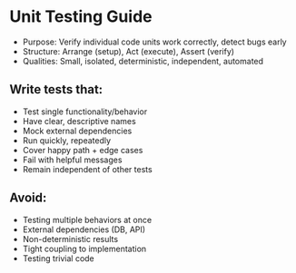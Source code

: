 # Unit Testing Guide
- Purpose: Verify individual code units work correctly, detect bugs early
- Structure: Arrange (setup), Act (execute), Assert (verify)
- Qualities: Small, isolated, deterministic, independent, automated

## Write tests that:
- Test single functionality/behavior
- Have clear, descriptive names
- Mock external dependencies
- Run quickly, repeatedly
- Cover happy path + edge cases
- Fail with helpful messages
- Remain independent of other tests

## Avoid:
- Testing multiple behaviors at once
- External dependencies (DB, API)
- Non-deterministic results
- Tight coupling to implementation
- Testing trivial code
